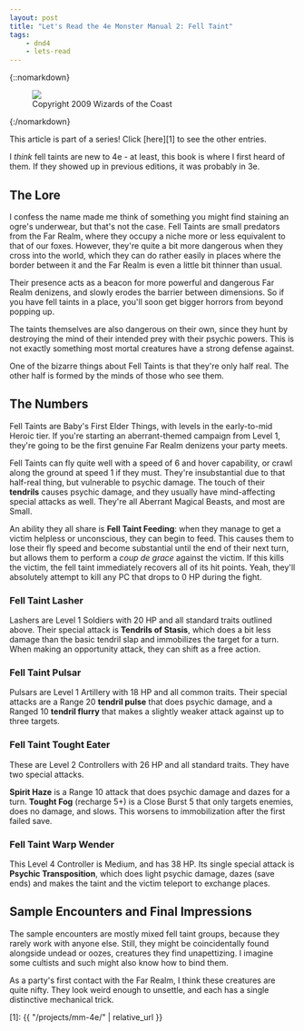 ```yaml
---
layout: post
title: "Let's Read the 4e Monster Manual 2: Fell Taint"
tags:
    - dnd4
    - lets-read
---
```


{::nomarkdown}
<figure class="center">
  <img src="{{ "/assets/wir-mm2-4e-fell-taint.png" | absolute_url }}"/>
  <figcaption>
    Copyright 2009 Wizards of the Coast
  </figcaption>
</figure>
{:/nomarkdown}

This article is part of a series! Click [here][1] to see the other entries.

I _think_ fell taints are new to 4e - at least, this book is where I first heard
of them. If they showed up in previous editions, it was probably in 3e.

## The Lore

I confess the name made me think of something you might find staining an ogre's
underwear, but that's not the case. Fell Taints are small predators from the Far
Realm, where they occupy a niche more or less equivalent to that of our
foxes. However, they're quite a bit more dangerous when they cross into the
world, which they can do rather easily in places where the border between it and
the Far Realm is even a little bit thinner than usual.

Their presence acts as a beacon for more powerful and dangerous Far Realm
denizens, and slowly erodes the barrier between dimensions. So if you have fell
taints in a place, you'll soon get bigger horrors from beyond popping up.

The taints themselves are also dangerous on their own, since they hunt by
destroying the mind of their intended prey with their psychic powers. This is
not exactly something most mortal creatures have a strong defense against.

One of the bizarre things about Fell Taints is that they're only half real. The
other half is formed by the minds of those who see them.

## The Numbers

Fell Taints are Baby's First Elder Things, with levels in the early-to-mid
Heroic tier. If you're starting an aberrant-themed campaign from Level 1,
they're going to be the first genuine Far Realm denizens your party meets.

Fell Taints can fly quite well with a speed of 6 and hover capability, or crawl
along the ground at speed 1 if they must. They're insubstantial due to that
half-real thing, but vulnerable to psychic damage. The touch of their
**tendrils** causes psychic damage, and they usually have mind-affecting special
attacks as well. They're all Aberrant Magical Beasts, and most are Small.

An ability they all share is **Fell Taint Feeding**: when they manage to get a
victim helpless or unconscious, they can begin to feed. This causes them to lose
their fly speed and become substantial until the end of their next turn, but
allows them to perform a _coup de grace_ against the victim. If this kills the
victim, the fell taint immediately recovers all of its hit points. Yeah, they'll
absolutely attempt to kill any PC that drops to 0 HP during the fight.

### Fell Taint Lasher

Lashers are Level 1 Soldiers with 20 HP and all standard traits outlined
above. Their special attack is **Tendrils of Stasis**, which does a bit less
damage than the basic tendril slap and immobilizes the target for a turn. When
making an opportunity attack, they can shift as a free action.

### Fell Taint Pulsar

Pulsars are Level 1 Artillery with 18 HP and all common traits. Their special
attacks are a Range 20 **tendril pulse** that does psychic damage, and a Ranged
10 **tendril flurry** that makes a slightly weaker attack against up to three
targets.

### Fell Taint Tought Eater

These are Level 2 Controllers with 26 HP and all standard traits. They have two
special attacks.

**Spirit Haze** is a Range 10 attack that does psychic damage and dazes for a
turn. **Tought Fog** (recharge 5+) is a Close Burst 5 that only targets enemies,
does no damage, and slows. This worsens to immobilization after the first failed
save.

### Fell Taint Warp Wender

This Level 4 Controller is Medium, and has 38 HP. Its single special attack is
**Psychic Transposition**, which does light psychic damage, dazes (save ends)
and makes the taint and the victim teleport to exchange places.

## Sample Encounters and Final Impressions

The sample encounters are mostly mixed fell taint groups, because they rarely
work with anyone else. Still, they might be coincidentally found alongside
undead or oozes, creatures they find unapettizing. I imagine some cultists and
such might also know how to bind them.

As a party's first contact with the Far Realm, I think these creatures are quite
nifty. They look weird enough to unsettle, and each has a single distinctive
mechanical trick.

[1]: {{ "/projects/mm-4e/" | relative_url }}
